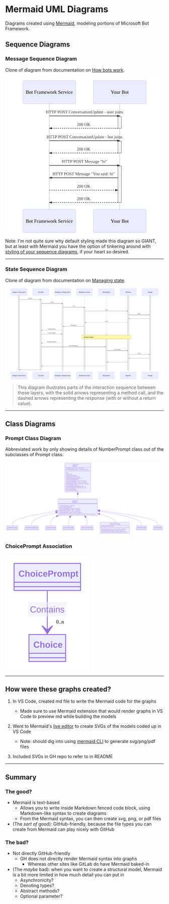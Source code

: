# Mermaid UML Diagrams
Diagrams created using [Mermaid](https://github.com/mermaid-js/mermaid), modeling portions of Microsoft Bot Framework.

## Sequence Diagrams
### Message Sequence Diagram
Clone of diagram from documentation on [How bots work](https://docs.microsoft.com/en-us/azure/bot-service/bot-builder-basics?view=azure-bot-service-4.0&tabs=csharp).

![Message Sequence](GraphSVGs/MessageSequence.svg "Message Sequence Diagram")

Note: I'm not quite sure why default styling made this diagram so GIANT, but at least with Mermaid you have the option of tinkering around with [styling of your sequence diagrams](https://mermaidjs.github.io/#/sequenceDiagram?id=styling), if your heart so desired.

____

### State Sequence Diagram
Clone of diagram from documentation on [Managing state](https://docs.microsoft.com/en-us/azure/bot-service/bot-builder-concept-state?view=azure-bot-service-4.0).

![State Sequence](GraphSVGs/StateSequence.svg "State Sequence Diagram")

> This diagram illustrates parts of the interaction sequence between these layers, with the solid arrows representing a method call, and the dashed arrows representing the response (with or without a return value).


____

## Class Diagrams

### Prompt Class Diagram
Abbreviated work by only showing details of NumberPrompt class out of the subclasses of Prompt class.

![Prompt Class Diagram](GraphSVGs/PromptClassDiagram.svg "Prompt Class Diagram")

### ChoicePrompt Association
![ChoicePrompt Association](GraphSVGs/ChoicePromptAssociation.svg "ChoicePrompt Association")

____

## How were these graphs created?
1. In VS Code, created md file to write the Mermaid code for the graphs
    * Made sure to use Mermaid extension that would render graphs in VS Code to preview md while building the models

2. Went to Mermaid's [live editor](https://mermaidjs.github.io/mermaid-live-editor/#/edit/eyJjb2RlIjoiZ3JhcGggVERcbkFbQ2hyaXN0bWFzXSAtLT58R2V0IG1vbmV5fCBCKEdvIHNob3BwaW5nKVxuQiAtLT4gQ3tMZXQgbWUgdGhpbmt9XG5DIC0tPnxPbmV8IERbTGFwdG9wXVxuQyAtLT58VHdvfCBFW2lQaG9uZV1cbkMgLS0-fFRocmVlfCBGW2ZhOmZhLWNhciBDYXJdXG4iLCJtZXJtYWlkIjp7InRoZW1lIjoiZGVmYXVsdCJ9fQ) to create SVGs of the models coded up in VS Code
    * Note: should dig into using [mermaid CLI](https://github.com/mermaidjs/mermaid.cli) to generate svg/png/pdf files

3. Included SVGs in GH repo to refer to in README
___
## Summary

### The good?
* Mermaid is text-based
    * Allows you to write inside Markdown fenced code block, using Markdown-like syntax to create diagrams
    * From the Mermaid syntax, you can then create svg, png, or pdf files
* (The *sort of* good): GitHub-friendly, because the file types you can create from Mermaid can play nicely with GitHub

### The bad?
* Not directly GitHub-friendly
    * GH does not directly render Mermaid syntax into graphs
        * Whereas other sites like GitLab do have Mermaid baked-in
* (The *maybe* bad): when you want to create a structural model, Mermaid is a bit more limited in how much detail you can put in
    * Asynchronicity?
    * Denoting types?
    * Abstract methods?
    * Optional parameter?